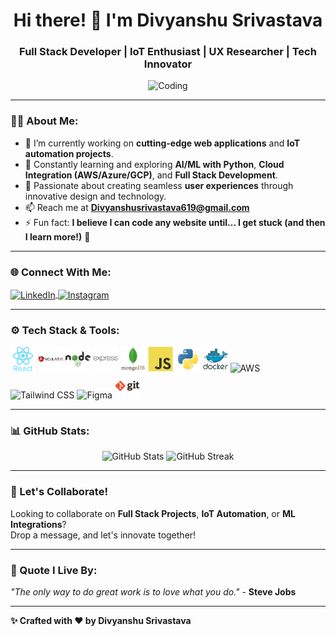 <h1 align="center">Hi there! 👋 I'm Divyanshu Srivastava</h1>
<h3 align="center">Full Stack Developer | IoT Enthusiast | UX Researcher | Tech Innovator</h3>

<p align="center">
  <img src="https://camo.githubusercontent.com/7de37139d0b4c1ce40865e799b446c0e963a3dd8fb68d239707237c40604fa3d/68747470733a2f2f63646e2e6472696262626c652e636f6d2f75736572732f3733303730332f73637265656e73686f74732f363538313234332f6176656e746f2e676966" alt="Coding" width="600"/>
</p>

---

### 👨‍💻 About Me:
- 🔭 I’m currently working on **cutting-edge web applications** and **IoT automation projects**.
- 🌱 Constantly learning and exploring **AI/ML with Python**, **Cloud Integration (AWS/Azure/GCP)**, and **Full Stack Development**.
- 🎨 Passionate about creating seamless **user experiences** through innovative design and technology.
- 📫 Reach me at **[Divyanshusrivastava619@gmail.com](mailto:Divyanshusrivastava619@gmail.com)**
- ⚡ Fun fact: **I believe I can code any website until... I get stuck (and then I learn more!)** 🚀

---

### 🌐 Connect With Me:
<p align="left">
  <a href="https://linkedin.com/in/divyanshu-srivastava-558403215" target="_blank">
    <img align="center" src="https://raw.githubusercontent.com/rahuldkjain/github-profile-readme-generator/master/src/images/icons/Social/linked-in-alt.svg" alt="LinkedIn" height="30" width="40" />
  </a>
  <a href="https://instagram.com/_._divyanshu___" target="blank">
    <img align="center" src="https://raw.githubusercontent.com/rahuldkjain/github-profile-readme-generator/master/src/images/icons/Social/instagram.svg" alt="Instagram" height="30" width="40" />
  </a>
</p>

---

### ⚙️ Tech Stack & Tools:
<p align="left">
  <img src="https://raw.githubusercontent.com/devicons/devicon/master/icons/react/react-original-wordmark.svg" alt="React" width="40" height="40"/>
  <img src="https://raw.githubusercontent.com/devicons/devicon/master/icons/angularjs/angularjs-original-wordmark.svg" alt="Angular" width="40" height="40"/>
  <img src="https://raw.githubusercontent.com/devicons/devicon/master/icons/nodejs/nodejs-original-wordmark.svg" alt="Node.js" width="40" height="40"/>
  <img src="https://raw.githubusercontent.com/devicons/devicon/master/icons/express/express-original-wordmark.svg" alt="Express" width="40" height="40"/>
  <img src="https://raw.githubusercontent.com/devicons/devicon/master/icons/mongodb/mongodb-original-wordmark.svg" alt="MongoDB" width="40" height="40"/>
  <img src="https://raw.githubusercontent.com/devicons/devicon/master/icons/javascript/javascript-original.svg" alt="JavaScript" width="40" height="40"/>
  <img src="https://raw.githubusercontent.com/devicons/devicon/master/icons/python/python-original.svg" alt="Python" width="40" height="40"/>
  <img src="https://raw.githubusercontent.com/devicons/devicon/master/icons/docker/docker-original-wordmark.svg" alt="Docker" width="40" height="40"/>
  <img src="https://raw.githubusercontent.com/devicons/devicon/master/icons/aws/aws-original-wordmark.svg" alt="AWS" width="40" height="40"/>
  <img src="https://www.vectorlogo.zone/logos/tailwindcss/tailwindcss-icon.svg" alt="Tailwind CSS" width="40" height="40"/>
  <img src="https://www.vectorlogo.zone/logos/figma/figma-icon.svg" alt="Figma" width="40" height="40"/>
  <img src="https://raw.githubusercontent.com/devicons/devicon/master/icons/git/git-original-wordmark.svg" alt="Git" width="40" height="40"/>
</p>

---

### 📊 GitHub Stats:
<p align="center">
  <img src="https://github-readme-stats.vercel.app/api?username=divyanshu1712&show_icons=true&theme=radical" alt="GitHub Stats" />
  <img src="https://github-readme-streak-stats.herokuapp.com/?user=divyanshu1712&theme=radical" alt="GitHub Streak" />
</p>

---

### 🚀 Let's Collaborate!
Looking to collaborate on **Full Stack Projects**, **IoT Automation**, or **ML Integrations**?  
Drop a message, and let's innovate together! 

---

### 💬 Quote I Live By:
_"The only way to do great work is to love what you do."_ - **Steve Jobs** 

---

**✨ Crafted with ❤️ by Divyanshu Srivastava**
